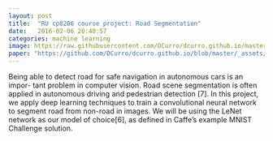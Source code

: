 ```yaml
---
layout: post
title:  "RU cp8206 course project: Road Segmentation"
date:   2016-02-06 20:40:57
categories: machine learning
image: https://raw.githubusercontent.com/DCurro/dcurro.github.io/master/_assets/road_cover.png
paper: "https://github.com/DCurro/dcurro.github.io/blob/master/_assets/RU_SoftComputing_Course_Project_Road.pdf"
---
```

Being able to detect road for safe navigation in autonomous cars is an impor- tant problem in computer vision. Road scene segmentation is often applied in autonomous driving and pedestrian detection [7]. In this project, we apply deep learning techniques to train a convolutional neural network to segment road from non-road in images. We will be using the LeNet network as our model of choice[6], as defined in Caffe’s example MNIST Challenge solution.